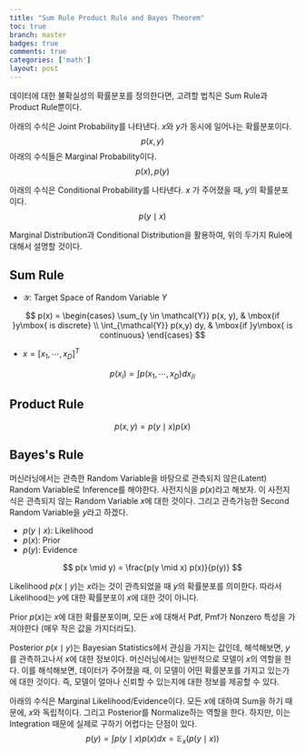```yaml
---
title: "Sum Rule Product Rule and Bayes Theorem"
toc: true
branch: master
badges: true
comments: true
categories: ['math']
layout: post
---
```




데이터에 대한 불확실성의 확률분포를 정의한다면, 고려할 법칙은 Sum Rule과 Product Rule뿐이다.



아래의 수식은 Joint Probability를 나타낸다. $x$와 $y$가 동시에 일어나는 확률분포이다.
$$
p(x, y)
$$
아래의 수식들은 Marginal Probability이다.
$$
p(x), p(y)
$$




아래의 수식은 Conditional Probability를 나타낸다. $x$ 가 주어졌을 때,  $y$의 확률분포이다.
$$
p(y \mid x)
$$


Marginal Distribution과 Conditional Distribution을 활용하여, 위의 두가지 Rule에 대해서 설명할 것이다.



## Sum Rule

- $\mathcal{Y}$: Target Space of Random Variable $Y$

$$
p(x) =
\begin{cases}
\sum_{y \in \mathcal{Y}} p(x, y), & \mbox{if }y\mbox{ is discrete} \\
\int_{\mathcal{Y}} p(x,y) dy, & \mbox{if }y\mbox{ is continuous}
\end{cases}
$$

- $x = [x_1, \cdots, x_D] ^T$

$$
p(x_i) = \int p(x_1, \cdots, x_D) dx_{/i}
$$





## Product Rule	

$$
p(x, y) = p(y \mid x) p(x)
$$





## Bayes's Rule

머신러닝에서는 관측한 Random Variable을 바탕으로 관측되지 않은(Latent) Random Variable로 Inference를 해야한다. 사전지식을 $p(x)$라고 해보자. 이 사전지식은 관측되지 않는 Random Variable $x$에 대한 것이다. 그리고 관측가능한 Second Random Variable을 $y$라고 하겠다.

- $p(y \mid x)$: Likelihood
- $p(x)$: Prior
- $p(y)$: Evidence

$$
p(x \mid y) = \frac{p(y \mid x) p(x)}{p(y)}
$$





Likelihood $p(x \mid y)$는 $x$라는 것이 관측되었을 때 $y$의 확률분포를 의미한다. 따라서 Likelihood는 $y$에 대한 확률분포이 $x$에 대한 것이 아니다.

Prior $p(x)$는 $x$에 대한 확률분포이며, 모든 $x$에 대해서 Pdf, Pmf가 Nonzero 특성을 가져야한다 (매우 작은 값을 가지더라도).

Posterior $p(x \mid y)$는 Bayesian Statistics에서 관심을 가지는 값인데, 해석해보면, $y$를 관측하고나서 $x$에 대한 정보이다. 머신러닝에서는 일반적으로 모델이 $x$의 역할을 한다. 이를 해석해보면, 데이터가 주어졌을 때, 이 모델이 어떤 확률분포를 가지고 있는가에 대한 것이다. 즉, 모델이 얼마나 신뢰할 수 있는지에 대한 정보를 제공할 수 있다.



아래의 수식은 Marginal Likelihood/Evidence이다. 모든 $x$에 대하여 Sum을 하기 때문에, $x$와 독립적이다. 그리고 Posterior를 Normalize하는 역할을 한다. 하지만, 이는 Integration 때문에 실제로 구하기 어렵다는 단점이 있다.
$$
p(y) = \int p(y\mid x) p(x) dx = \mathbb{E}_x(p(y \mid x))
$$


